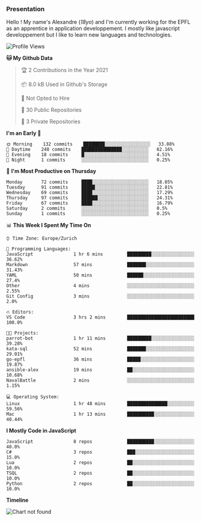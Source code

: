 ### Presentation

Hello ! My name's Alexandre (_18yo_) and I'm currently working for the EPFL as an apprentice in application developpement. I mostly like javascript developpement but I like to learn new languages and technologies.

<!--START_SECTION:waka-->
![Profile Views](http://img.shields.io/badge/Profile%20Views-9-blue)

**🐱 My Github Data** 

> 🏆 2 Contributions in the Year 2021
 > 
> 📦 8.0 kB Used in Github's Storage 
 > 
> 🚫 Not Opted to Hire
 > 
> 📜 30 Public Repositories 
 > 
> 🔑 3 Private Repositories  
 > 
**I'm an Early 🐤** 

```text
🌞 Morning    132 commits    ████████░░░░░░░░░░░░░░░░░   33.08% 
🌆 Daytime    248 commits    ███████████████░░░░░░░░░░   62.16% 
🌃 Evening    18 commits     █░░░░░░░░░░░░░░░░░░░░░░░░   4.51% 
🌙 Night      1 commits      ░░░░░░░░░░░░░░░░░░░░░░░░░   0.25%

```
📅 **I'm Most Productive on Thursday** 

```text
Monday       72 commits     ████░░░░░░░░░░░░░░░░░░░░░   18.05% 
Tuesday      91 commits     █████░░░░░░░░░░░░░░░░░░░░   22.81% 
Wednesday    69 commits     ████░░░░░░░░░░░░░░░░░░░░░   17.29% 
Thursday     97 commits     ██████░░░░░░░░░░░░░░░░░░░   24.31% 
Friday       67 commits     ████░░░░░░░░░░░░░░░░░░░░░   16.79% 
Saturday     2 commits      ░░░░░░░░░░░░░░░░░░░░░░░░░   0.5% 
Sunday       1 commits      ░░░░░░░░░░░░░░░░░░░░░░░░░   0.25%

```


📊 **This Week I Spent My Time On** 

```text
⌚︎ Time Zone: Europe/Zurich

💬 Programming Languages: 
JavaScript               1 hr 6 mins         █████████░░░░░░░░░░░░░░░░   36.62% 
Markdown                 57 mins             ███████░░░░░░░░░░░░░░░░░░   31.43% 
YAML                     50 mins             ██████░░░░░░░░░░░░░░░░░░░   27.4% 
Other                    4 mins              ░░░░░░░░░░░░░░░░░░░░░░░░░   2.55% 
Git Config               3 mins              ░░░░░░░░░░░░░░░░░░░░░░░░░   2.0%

🔥 Editors: 
VS Code                  3 hrs 2 mins        █████████████████████████   100.0%

🐱‍💻 Projects: 
parrot-bot               1 hr 11 mins        █████████░░░░░░░░░░░░░░░░   39.28% 
kata-sql                 52 mins             ███████░░░░░░░░░░░░░░░░░░   29.01% 
go-epfl                  36 mins             █████░░░░░░░░░░░░░░░░░░░░   19.87% 
ansible-alex             19 mins             ██░░░░░░░░░░░░░░░░░░░░░░░   10.68% 
NavalBattle              2 mins              ░░░░░░░░░░░░░░░░░░░░░░░░░   1.15%

💻 Operating System: 
Linux                    1 hr 48 mins        ███████████████░░░░░░░░░░   59.56% 
Mac                      1 hr 13 mins        ██████████░░░░░░░░░░░░░░░   40.44%

```

**I Mostly Code in JavaScript** 

```text
JavaScript               8 repos             ██████████░░░░░░░░░░░░░░░   40.0% 
C#                       3 repos             ███░░░░░░░░░░░░░░░░░░░░░░   15.0% 
Lua                      2 repos             ██░░░░░░░░░░░░░░░░░░░░░░░   10.0% 
TSQL                     2 repos             ██░░░░░░░░░░░░░░░░░░░░░░░   10.0% 
Python                   2 repos             ██░░░░░░░░░░░░░░░░░░░░░░░   10.0%

```


**Timeline**

![Chart not found](https://raw.githubusercontent.com/TacticsCH/TacticsCH/main/charts/bar_graph.png) 


<!--END_SECTION:waka-->
